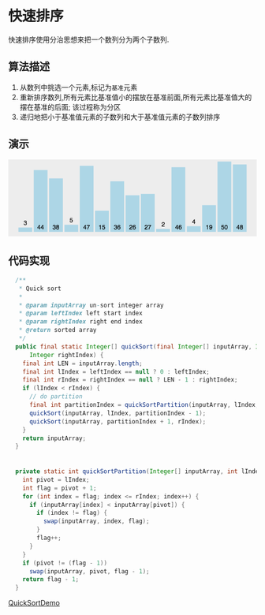 # 快速排序

快速排序使用分治思想来把一个数列分为两个子数列.

## 算法描述

1. 从数列中挑选一个元素,标记为`基准`元素
2. 重新排序数列,所有元素比基准值小的摆放在基准前面,所有元素比基准值大的摆在基准的后面; 该过程称为分区
3. 递归地把小于基准值元素的子数列和大于基准值元素的子数列排序

## 演示

![](../../img/sort_quick.gif)

## 代码实现

```java
  /**
   * Quick sort
   * 
   * @param inputArray un-sort integer array
   * @param leftIndex left start index
   * @param rightIndex right end index
   * @return sorted array
   */
  public final static Integer[] quickSort(final Integer[] inputArray, Integer leftIndex,
      Integer rightIndex) {
    final int LEN = inputArray.length;
    final int lIndex = leftIndex == null ? 0 : leftIndex;
    final int rIndex = rightIndex == null ? LEN - 1 : rightIndex;
    if (lIndex < rIndex) {
      // do partition
      final int partitionIndex = quickSortPartition(inputArray, lIndex, rIndex);
      quickSort(inputArray, lIndex, partitionIndex - 1);
      quickSort(inputArray, partitionIndex + 1, rIndex);
    }
    return inputArray;
  }


  private static int quickSortPartition(Integer[] inputArray, int lIndex, int rIndex) {
    int pivot = lIndex;
    int flag = pivot + 1;
    for (int index = flag; index <= rIndex; index++) {
      if (inputArray[index] < inputArray[pivot]) {
        if (index != flag) {
          swap(inputArray, index, flag);
        }
        flag++;
      }
    }
    if (pivot != (flag - 1))
      swap(inputArray, pivot, flag - 1);
    return flag - 1;
  }
```

[QuickSortDemo](../../../code/Algorithm/sort/src/main/java/com/openthinks/demo/sort/QuickSortDemo.java)
